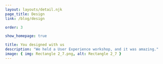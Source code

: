 ```yaml
---
layout: layouts/detail.njk
page_title: Design
link: /blog/design

order: 3

show_homepage: true

title: You designed with us
description: "We held a User Experience workshop, and it was amazing."
image: { img: Rectangle 2_7.png, alt: Rectangle 2_7 }
---
```


